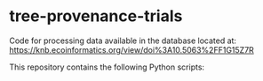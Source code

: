 # tree-provenance-trials
Code for processing data available in the database located at: https://knb.ecoinformatics.org/view/doi%3A10.5063%2FF1G15Z7R

This repository contains the following Python scripts: 

